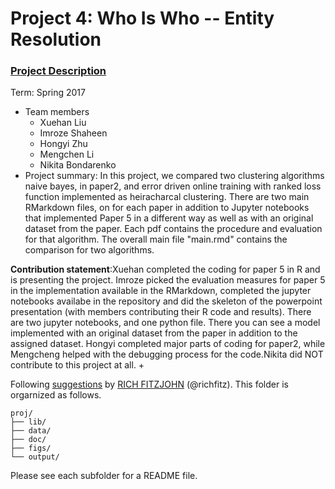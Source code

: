 # Project 4: Who Is Who -- Entity Resolution

### [Project Description](doc/project4_desc.md)

Term: Spring 2017


+ Team members
	+ Xuehan Liu         
	+ Imroze Shaheen
	+ Hongyi Zhu
	+ Mengchen Li
	+ Nikita Bondarenko
+ Project summary: In this project, we compared two clustering algorithms naive bayes, in paper2, and error driven online training with ranked loss function implemented as heiracharcal clustering. There are two main RMarkdown files, on for each paper in addition to Jupyter notebooks that implemented Paper 5 in a different way as well as with an original dataset from the paper. Each pdf contains the procedure and evaluation for that algorithm. The overall main file "main.rmd" contains the comparison for two algorithms.   
	
**Contribution statement**:Xuehan completed the coding for paper 5 in R and is presenting the project. Imroze picked the evaluation measures for paper 5 in the implementation available in the RMarkdown, completed the jupyter notebooks availabe in the repository and did the skeleton of the powerpoint presentation (with members contributing their R code and results). There are two jupyter notebooks, and one python file. There you can see a model implemented with an original dataset from the paper in addition to the assigned dataset. Hongyi completed major parts of coding for paper2, while Mengcheng helped with the debugging process for the code.Nikita did NOT contribute to this project at all.
+

Following [suggestions](http://nicercode.github.io/blog/2013-04-05-projects/) by [RICH FITZJOHN](http://nicercode.github.io/about/#Team) (@richfitz). This folder is orgarnized as follows.

```
proj/
├── lib/
├── data/
├── doc/
├── figs/
└── output/
```

Please see each subfolder for a README file.
